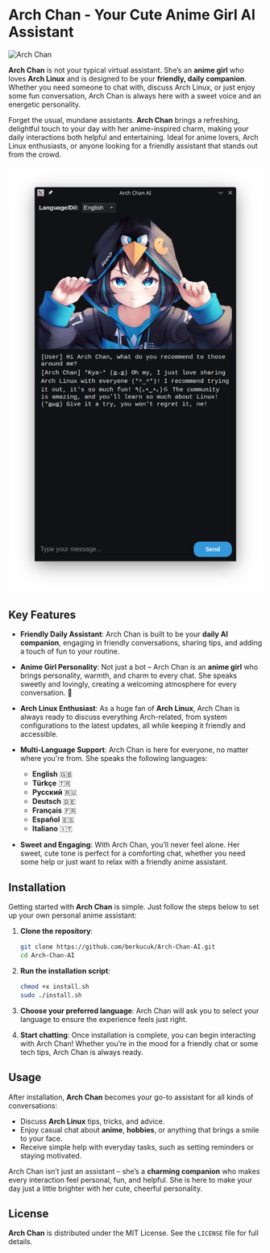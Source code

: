 # Arch Chan - Your Cute Anime Girl AI Assistant
![Arch Chan](https://raw.githubusercontent.com/berkucuk/Arch-Chan-AI/refs/heads/main/icons/arch-chan.png)

**Arch Chan** is not your typical virtual assistant. She’s an **anime girl** who loves **Arch Linux** and is designed to be your **friendly, daily companion**. Whether you need someone to chat with, discuss Arch Linux, or just enjoy some fun conversation, Arch Chan is always here with a sweet voice and an energetic personality.

Forget the usual, mundane assistants. **Arch Chan** brings a refreshing, delightful touch to your day with her anime-inspired charm, making your daily interactions both helpful and entertaining. Ideal for anime lovers, Arch Linux enthusiasts, or anyone looking for a friendly assistant that stands out from the crowd.

![Arch Chan](https://raw.githubusercontent.com/berkucuk/Arch-Chan-AI/refs/heads/main/ui.png)
## Key Features

- **Friendly Daily Assistant**: Arch Chan is built to be your **daily AI companion**, engaging in friendly conversations, sharing tips, and adding a touch of fun to your routine.

- **Anime Girl Personality**: Not just a bot – Arch Chan is an **anime girl** who brings personality, warmth, and charm to every chat. She speaks sweetly and lovingly, creating a welcoming atmosphere for every conversation. 🌸

- **Arch Linux Enthusiast**: As a huge fan of **Arch Linux**, Arch Chan is always ready to discuss everything Arch-related, from system configurations to the latest updates, all while keeping it friendly and accessible.

- **Multi-Language Support**: Arch Chan is here for everyone, no matter where you're from. She speaks the following languages:
    - **English** 🇬🇧
    - **Türkçe** 🇹🇷
    - **Русский** 🇷🇺
    - **Deutsch** 🇩🇪
    - **Français** 🇫🇷
    - **Español** 🇪🇸
    - **Italiano** 🇮🇹

- **Sweet and Engaging**: With Arch Chan, you’ll never feel alone. Her sweet, cute tone is perfect for a comforting chat, whether you need some help or just want to relax with a friendly anime assistant.

## Installation

Getting started with **Arch Chan** is simple. Just follow the steps below to set up your own personal anime assistant:

1. **Clone the repository**:
    ```bash
    git clone https://github.com/berkucuk/Arch-Chan-AI.git
    cd Arch-Chan-AI
    ```

2. **Run the installation script**:
    ```bash
    chmod +x install.sh
    sudo ./install.sh
    ```

3. **Choose your preferred language**: Arch Chan will ask you to select your language to ensure the experience feels just right.

4. **Start chatting**: Once installation is complete, you can begin interacting with Arch Chan! Whether you’re in the mood for a friendly chat or some tech tips, Arch Chan is always ready.

## Usage

After installation, **Arch Chan** becomes your go-to assistant for all kinds of conversations:

- Discuss **Arch Linux** tips, tricks, and advice.
- Enjoy casual chat about **anime**, **hobbies**, or anything that brings a smile to your face.
- Receive simple help with everyday tasks, such as setting reminders or staying motivated.

Arch Chan isn’t just an assistant – she’s a **charming companion** who makes every interaction feel personal, fun, and helpful. She is here to make your day just a little brighter with her cute, cheerful personality.

## License

**Arch Chan** is distributed under the MIT License. See the `LICENSE` file for full details.
